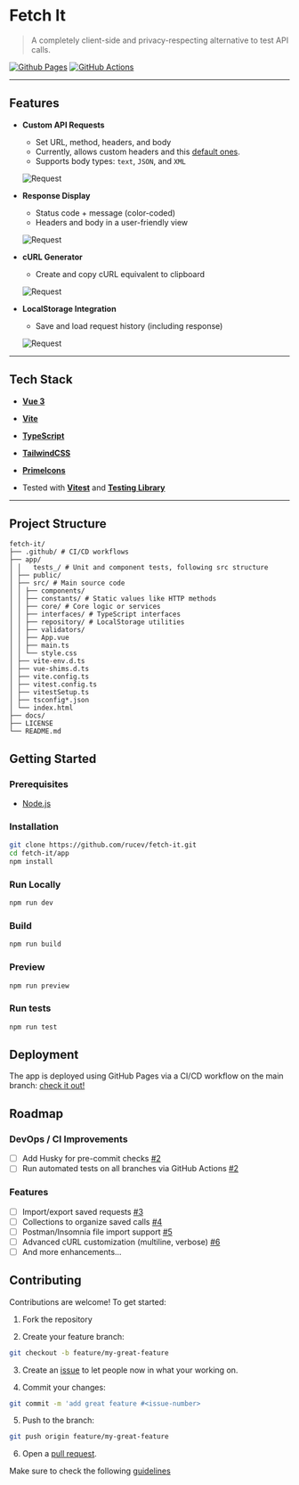 # Fetch It

> A completely client-side and privacy-respecting alternative to test API calls.

[![Github Pages](https://img.shields.io/badge/github%20pages-121013?style=for-the-badge&logo=github&logoColor=white)](https://rucev.github.io/fetch-it/)
[![GitHub Actions](https://img.shields.io/badge/github%20actions-%232671E5.svg?style=for-the-badge&logo=githubactions&logoColor=white)](https://github.com/rucev/fetch-it/actions)

---

## Features

- **Custom API Requests**
  - Set URL, method, headers, and body
  - Currently, allows custom headers and this [default ones](./app/src/constants/headerNames.ts).
  - Supports body types: `text`, `JSON`, and `XML`

  ![Request](./docs/screenshots/request.png)


- **Response Display**
  - Status code + message (color-coded)
  - Headers and body in a user-friendly view

  ![Request](./docs/screenshots/response.png)

- **cURL Generator**
  - Create and copy cURL equivalent to clipboard

  ![Request](./docs/screenshots/curl.png)

- **LocalStorage Integration**
  - Save and load request history (including response)

  ![Request](./docs/screenshots/saved.png)

---

## Tech Stack

- [**Vue 3**](https://vuejs.org/)
- [**Vite**](https://vite.dev/guide/)
- [**TypeScript**](https://www.typescriptlang.org/)
- [**TailwindCSS**](https://tailwindcss.com/)
- [**PrimeIcons**](https://primevue.org/icons/)

- Tested with [**Vitest**](https://vitest.dev/) and [**Testing Library**](https://testing-library.com/docs/)

---

## Project Structure

```
fetch-it/
├── .github/ # CI/CD workflows
├── app/
│ │   tests_/ # Unit and component tests, following src structure
│ ├── public/
│ ├── src/ # Main source code
│ │ ├── components/ 
│ │ ├── constants/ # Static values like HTTP methods
│ │ ├── core/ # Core logic or services
│ │ ├── interfaces/ # TypeScript interfaces
│ │ ├── repository/ # LocalStorage utilities
│ │ ├── validators/
│ │ ├── App.vue
│ │ ├── main.ts
│ │ └── style.css
│ ├── vite-env.d.ts
│ ├── vue-shims.d.ts
│ ├── vite.config.ts
│ ├── vitest.config.ts
│ ├── vitestSetup.ts
│ ├── tsconfig*.json
│ └── index.html
├── docs/
├── LICENSE
└── README.md
```

## Getting Started

### Prerequisites

- [Node.js](https://nodejs.org/es)

### Installation

```bash
git clone https://github.com/rucev/fetch-it.git
cd fetch-it/app
npm install
```

### Run Locally

```bash
npm run dev
```

### Build

```bash
npm run build
```

### Preview

```bash
npm run preview
```

### Run tests

```bash
npm run test
```

## Deployment

The app is deployed using GitHub Pages via a CI/CD workflow on the main branch: [check it out!](https://github.com/rucev/fetch-it/actions)

## Roadmap
### DevOps / CI Improvements
- [ ] Add Husky for pre-commit checks [#2](https://github.com/rucev/fetch-it/issues/2)
- [ ] Run automated tests on all branches via GitHub Actions [#2](https://github.com/rucev/fetch-it/issues/2)

### Features

- [ ] Import/export saved requests [#3](https://github.com/rucev/fetch-it/issues/3)
- [ ] Collections to organize saved calls [#4](https://github.com/rucev/fetch-it/issues/4)
- [ ] Postman/Insomnia file import support [#5](https://github.com/rucev/fetch-it/issues/5)
- [ ] Advanced cURL customization (multiline, verbose) [#6](https://github.com/rucev/fetch-it/issues/6)
- [ ] And more enhancements...

## Contributing
Contributions are welcome! To get started:

1. Fork the repository

2. Create your feature branch:
```bash
git checkout -b feature/my-great-feature
```

3. Create an [issue](https://github.com/rucev/fetch-it/issues) to let people now in what your working on.

4. Commit your changes:
```bash
git commit -m 'add great feature #<issue-number> 
```

5. Push to the branch:
```bash
git push origin feature/my-great-feature
```

6. Open a [pull request](https://github.com/rucev/fetch-it/pulls).

Make sure to check the following [guidelines](./docs/CONTRIBUTING.md)